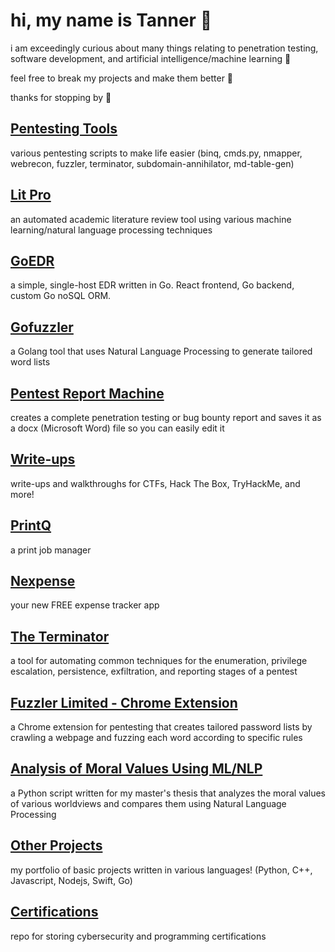 # hi, my name is Tanner 🚀

i am exceedingly curious about many things relating to penetration testing, software development, and artificial intelligence/machine learning 🧠

feel free to break my projects and make them better 💯

thanks for stopping by 👋

## [Pentesting Tools](https://github.com/suffs811/pentesting-tools)
various pentesting scripts to make life easier (binq, cmds.py, nmapper, webrecon, fuzzler, terminator, subdomain-annihilator, md-table-gen)

## [Lit Pro](https://litpro.cloud)
an automated academic literature review tool using various machine learning/natural language processing techniques

## [GoEDR](https://github.com/suffs811/goedr)
a simple, single-host EDR written in Go. React frontend, Go backend, custom Go noSQL ORM.

## [Gofuzzler](https://github.com/suffs811/gofuzzler)
a Golang tool that uses Natural Language Processing to generate tailored word lists

## [Pentest Report Machine](https://github.com/suffs811/pentest-report-machine.git)
creates a complete penetration testing or bug bounty report and saves it as a docx (Microsoft Word) file so you can easily edit it

## [Write-ups](https://xtanner.medium.com/list/writeups-9d07a308a06c)
write-ups and walkthroughs for CTFs, Hack The Box, TryHackMe, and more!

## [PrintQ](https://github.com/suffs811/printq)
a print job manager

## [Nexpense](https://github.com/nexus-stone-solutions/Nexpense)
your new FREE expense tracker app

## [The Terminator](https://github.com/suffs811/the-terminator)
a tool for automating common techniques for the enumeration, privilege escalation, persistence, exfiltration, and reporting stages of a pentest

## [Fuzzler Limited - Chrome Extension](https://chromewebstore.google.com/detail/jlcpgbolpnnpbeaiiclkhjckkjepidgo?utm_source=item-share-cb)
a Chrome extension for pentesting that creates tailored password lists by crawling a webpage and fuzzing each word according to specific rules

## [Analysis of Moral Values Using ML/NLP](https://github.com/suffs811/pluralism-thesis)
a Python script written for my master's thesis that analyzes the moral values of various worldviews and compares them using Natural Language Processing

## [Other Projects](https://github.com/suffs811/projects)
my portfolio of basic projects written in various languages! (Python, C++, Javascript, Nodejs, Swift, Go)

## [Certifications](https://github.com/suffs811/certifications)
repo for storing cybersecurity and programming certifications

